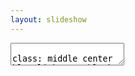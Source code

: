 ```yaml
---
layout: slideshow
---
```


<textarea id="source">

class: middle center blue lighten-4 black-text

# 상한론 처방의 임상 적용례

<br><br>
실려 있는 치험례는 환자를 특정할 수 없도록 각색을 거친 것으로, 사실과 다를 수 있습니다.

수업 및 학습 이외의 용도로 사용할 수 없습니다.

일부 혹은 전체를 옮길 수 없습니다.

---

<!-- 1-03 -->
# CASE. 45세 여자 / 158-65

주소 : 우울증, 번조증이 심하다.
* 불안이 매우 심하다.
* 신경질 난다. 의욕이 전혀 없다. 잠을 거의 못잔다.
* 1년 넘게 우울증약, 불면증약 복용 중.

겸증
* 설태가 검다
* 항강통, 요통도 심하다.

치료
* 사심탕, 시호가용모탕, 치자시탕, 황련아교탕 : 별무
* .white[감맥대조탕] 30일 : 증상 호전, 복용약 줄이는 중
* .white[감맥대조탕] 30일 : 증상 호전, 불면약 조금 복용 중

---

<!-- 1-04 -->
# CASE. 15세 여자 / 160-48

주소 : 태양혈 두통과 구역
* 태양혈 부위 두통. 하루 종일 찌르는 듯 극심함
* 1~4회/주, 4-5년 경과.
* 두통 시 구토 동반

겸증
* 잘 피로하다.
* 머리와 얼굴에 땀 많음, 손발이 차다.
* 복진 : 마름, 복직근 긴장, 심하압통.

치료
* .white[오수유탕] 15일: 두통 30%로 감소
* .white[계지탕] 16일: 통증 관해. 소화 및 컨디션 호전, 손발도 따뜻

---

# CASE. 27세 남자 / 172-58

주소 : 두통. 가슴 갑갑, 두근거림.
* 매일 두통 및 항강 (1-2시간 지속), 종종 상열감
* 가슴이 갑갑하고 두근거림
* 종종 불면, 평소에는 잘 자지만 스트레스시 힘들다.

겸증
* 소화불량, 트림으로 소식
* 대변 정상(1/일). 소변 정상.
* 오풍한 경향. 쉽게 긴장하고, 긴장 시 손에 땀나고 손발 차진다.
* 복진 : 심하 없음. 마른 배. 별무. 어깨 결림.

치료
* .white[계지거작약탕] 30일: 15일차에 두통 50%. 통증 일주일에 한 번 경미한 정도로 호전.

---

# CASE. 43세 남자 / 170-60

주소 : 항강, 컨디션 저하
* 심한 항강 (목디스크 병원 치료 中, 한약도 복용 중)
* 두통, 현훈△, 인후이물감.

겸증
* 가슴 갑갑함(상열감 땀△ 면적△)
  - 좁은 곳 숨막히고 식은땀, 걸으면 숨참
  - 두근거림ㆍ불안ㆍ긴장ㆍ우울ㆍ감정기복, 불면
<!-- * 소화불량(불규칙하게 먹고 밤에 과식), 복부팽만ㆍ답답. -->
<!-- * 소변(약△ㆍ잔뇨감△) -->
* 오풍한▲ 오열△, 수족냉 복냉, 잦은 감기, 겨울에 만성비염(콧물ㆍ코막힘)
* 피로, 근육통, 전근△, 손가락 시리고 저림.
* 복진 : 복직근 긴장▲, 압통▲. 배만 좀 나옴.

치료
* .white[계지가후박행자탕] 15일 : 항강 및 상열감 호전
* 동방 45일 : 항강, 상열감 호전, 코막힘 없고 배도 편안해짐

---

<!-- 1-05 -->
# CASE. 34세 여자 / 168-55

주소 : 비염 (8년 경과)
* 콧물▲, 재채기, 코막힘, 눈소양, 얼굴피부발적▲
* 음식ㆍ금속ㆍ햇빛 알러지

겸증
* 두통 빈발(타이레놀), 가슴답답△
* 복부팽만△, 냉감△, 변비 1/2-3-7-8日
* 생리통▲ (생리불규칙)
* 오풍한, 수족냉
* 피로ㆍ무거움, 어깨 근육통.

치료
* .white[마황탕] 15일 (+응종환) : 비염 거의 호전, 대변 시원
* 동방 15일 : 모든 증상 관해

---

# CASE. 53세 남자 / ?-62

주소 : 만성비염, 8년째
* 먼지에 콧물 재채기▲ (누우면 호전)

겸증
* 어깨결림 (목디스크 기왕력)
* 머리 멍하고 얼굴로 치솟는 기운△
* 천면 (깨면 다시 잘 못잠)
* 소화불량△. 전근△.
* 복진 : 심하, 우협하 압통, 진수음

치료
* .white[갈근탕] 15일 : 별무효
* .white[소청룡탕] 10일 : 별무효
* .white[마황탕] 10일 : 호전
* 동방 30일 : 주소 증상 관해

---

# CASE. 80세 여자 / 145-60

주소 : 현훈, 이명, 삐삐 숨소리
* 현훈. 종종 쓰러질 정도, 넘어져 입원하기도
* 천식. 걸으면 숨이 차고 쌕쌕 삐삐~하는 소리가 난다.
* 이명. 좌측이 더 심하다.

겸증
<!-- * 기왕력 : 혈압약. 잇몸통증약. 위암수술, 자궁수술, 무릎수술 -->
* 口乾(저녁에 심). 위로 치솟는 기운, 열감과 현훈. 식은땀
* 두근거림△ 천면△(깨서 잘 못잘 때 있음)
* 위 잘라낸 후 소식, 많이 먹으면 토함. 소변빈삭ㆍ약간뇨2-4.
* 신체통(항강통, 어깨통, 요통, 슬통), 전근

치료
* .white[월비가출탕] 15일 : 별무효
* .white[갈근가반하탕] 70일 : 이명 감소, 숨소리 소실, 현훈 소실

---

<!-- 1-06 -->
# CASE. 20세 남자 / 180-80

주소 : 비염, 복통
* 콧물과 기침▲, 재채기, 코막힘, 가래△, 코골이▲
* 매일 아침 복통과 설사, 아침식사 못함

겸증
* 피로, 공부와 일이 힘들다. 어깨결림.
* 복진 : 심하 압통과 진수음. 협하만. 복직근 긴장. 좌하복 압통.

치료
* .white[마황탕] 15일 : 별무효
* .white[소청룡탕] 15일 : 콧물과 기침 매우 감소, 복통설사 소실.
* 동방 15일 : 제반 증상 관해

---

# CASE. 10세 남자 / 140-41

주소 : 축농증 (병원 진단)
* 항상 끈적한 누런코, 재채기와 맑은 콧물도 잦음.
* 기침▲, 코골이▲. 아데노이드 비대

겸증
* 면적ㆍ면열, 두통(코막힘 심할 때), 항배강통(뼈소리), 갈증(다음ㆍ구고ㆍ입냄새)
* 잠잘 자지만, 아침에 천면△, 가슴 답답(숨을 크게 쉼), 심통△,
* 오열, 한출다, 식은땀△, 얼굴부종, 근육통.

치료
* .white[대청룡탕] 15일 : 콧물 소실
* 동방 15일 : 제반 증상 관해

---

<!-- 1-07 -->
# CASE. 67세 여자 / 154-56

주소 : 현훈, 심하답답
* 현훈▲ (수 일에 한 번씩 발생)
  - 빙빙 돌고 눈앞캄캄, 머리가 띵함. 가끔 두통 동반

겸증
* 갈증 (다음△, 구건▲)
* 가슴 두근거림 (심호흡을 한다)
* 오심. 심하답답, 울렁거림, 심하만△.
* 소변 빈삭(야간2-3), 잔뇨감.
* 몸이 무거움▲. 다리가 부음

치료
* .white[오령산료] 30일 : 현훈 소실. 소변 시원, 몸 가벼워짐

---

<!-- 1-08 // 중간고사 -->
<!-- 1-09 -->
# CASE. 22세 여자 / 158-49

주소 : 생리통 (중학교 때부터 시작, 고교때 심해짐)
* 2일간, 허리, 아랫배 통심, 속울렁거림.

겸증
* 두통△, 현훈, 두근거림△, 불면(천면),
* 대변 1/2일 불편없음. 소변빈삭△, 식은땀(손ㆍ긴장), 손발궐냉.
* 복부 긴장심. 별무.

치료
* .white[영계감조탕] 15일. 오늘 시작하는데 별로 안아프다. 보자.
* .white[영계감조탕] 15일. 지난번에 괜찮았다. 약 안먹고 넘어갔다. 손에 땀 안나고 잠 잘잔다.
* 생리전15일부터 15일. 좋음.
* 생리전15일부터 15일. 약~간 느낌만 있었음.

---

# CASE. 80세 여자 / ?-?

주소 : 설사, 불면

겸증
* 80세 여자. 혈압약, 위장약. 올2월에 아들을 잃음.
* 장염. 심한 설사. 죽만 먹은지 20일 경과. 기침이 함께 시작되어 계속된다.
* 우울. 불면. 가슴이 두근거리고, 불안하며, 갑갑하고 열이 오른다.
* 두통, 신경쓰면 심하다. 입안이 많이 건조하다. 백태심. 뒷목과 어깨가 너무 아프다.
* 속이 쓰리고 아프다. 식은땀이 저녁에 난다.
* 요통도 심하고 슬통도 있다.

치료
* .white[갈근금련탕]30일 : 제증 호전. 불면과 설사가 초기부터 빠르게 좋아짐.


---

<!-- 1-10 -->
# CASE. 38세 여자 / 155-47

주소 : 출산 후, 설사ㆍ급체 빈발
* 출산 후 체한 후 병원행 2회. 최근 주 1회 이상 체하면서 설사를 한다. 속이 안좋을 때는 뱃속이 차고 허리까지 시리다.

겸증
* 두통△, 신경쓰면 현훈, 식후 심하가 답답하다. 가슴 두근거림.
* 대변1/1-2日. 최근 복통ㆍ설사 빈발. 뱃속이 전혀 안움직이는 느낌이고, 허리가 뻐근하게 무겁다.
* 소변 횟수가 너무 적다. 주간1-2/日 야간1회.
* 한출다△, 몸이 무겁다.

치료
* .white[영강출감탕] 30일 : 복용 일주일 후부터 전혀 체하지 않는다. 설사 없음. 소변4/日

---

# CASE. 55세 여자 / 162-52

주소 : 현훈
* 어지럼증. 2년 전부터 조금씩 심해짐. 일어서면 바로 현훈. 눈앞이 캄캄 넘어질 듯.
* 안혼, 가끔 이명, 가끔 두통. 갈증 없음.

겸증
* 상열△. 가슴 두근거림 빈발. 잘 놀라고 겁 많음. 천면(잘깬다) 야간뇨3~4회.
* 식소. 대변 정상. 소변빈삭, 잔뇨감, 뇨실금△. 추위 탄다. 손발 시림, 궐냉. 견통.
* 복부 무력. 심하 압통ㆍ진수음. 심하의 박동 감지.

치료
* .white[영계출감탕] 15일 : 기립시 현훈 감소. 아침에 몸이 가볍다. 어제 야간뇨 1회.
* 동방 15일. 현훈이 거의 없다. 야간뇨 1회. 소변 횟수 줄고 뇨실금도 없다.

---

# CASE. 12세 여아 / 140-35.

주소 : 복통빈발. 코막힘
* 복통ㆍ심하통. 어릴 때부터 계~속. 상복부 통증 많다. 긴장하면 더 아픈 것 같다. 잘먹을 때 잘먹고, 안먹을 때 안먹음.
* 두통3/月, 아플 때는 심함. 구건△. 긴장 잘함, 감정기복, 갑갑함. 코막힘이 항상 있다.

겸증
* 대변1/日. 설사는 잘 안함. 변비경향.
* 긴장시 수족한. 전체적으로도 잘난다. 다리 근육 긴장ㆍ통증. 잘 넘어진다.

치료
* .white[소건중탕] 15일 : 복통이 많이 줄었다. 땀과 코막힘 여전.
* .white[황기건중탕] 30일 : 코가 나아졌다. 땀도 덜하다.

---

<!-- 1-11 -->
# CASE. 39세 남자 / 178-71

주소 : 복통, 하퇴통
* 언제부터인가 항상 배가 살살 아프고, 다리 근육이 아프다. 밤에 쥐가 많이 난다.

겸증
* 평소 육체 노동 많음.
* 복진. 복직근 구련, 압통심. 다리 근육 경직, 압통심. 복만 거안.

치료
* .white[작약감초탕] 6일 : 2일째부터 완전히 해소.

---

# CASE. 63세 여자 / 150-52

주소 : 견통, 가슴 불편감
* 피로하면 가슴이 뻥 뚫린 듯 찬바람이 든다. 말로 표현하기 어려운 불편감. 가만히 못 쉰다.
* 치솟는 기운△ 가슴갑갑△, 폐색감. 이유없이 두근거림, 불안. 천면.

겸증
* 어지러움△, 멍함, 기침ㆍ콧물△, 口乾(물은 많이 못 먹음)
* 식소(좀 많이 먹으면 숨차고 거북함, 가스가 차서 방귀를 뀌어야 시원함)
* 대변 정상 (1/日), 소변 이상 없음.

치료
* .white[소함흉탕] 15일 : 복약 후 설사를 심하게 함
* 동방(과루실 줄임) 10일 : 숙면, 식욕과 식사량↑, 흉부 불편감 모두 관해
<!-- * 설사로 허리와 다리에 통증이 생겨 계지거작약탕 15일 투약 -->

---

# CASE. 78세 여자 / 155-59

주소 : 현훈
* 현훈이 너무 심해 걷기 힘들 정도이다. 두통도 잦다. 항배강통.

겸증
* 병력 : 혈압약, 당뇨약.
* 가슴 답답ㆍ팽만감ㆍ패색감. 상열. 감정기복. 불면(입면장애ㆍ천면). 항상콧물.
* 소화불량ㆍ식소ㆍ음식무미ㆍ오심. 심하막힘. 복부팽만ㆍ답답함.
* 변비심1/7-9日 힘듬ㆍ단단. 오풍한 항상춥다. 손발차가움ㆍ시림. 부종ㆍ얼굴ㆍ다리ㆍ함요.
* 복진. 心下硬大.

치료
* .white[대함흉환료] 15일: 대변 2/日. 현훈 반이상 호전. 속이 시원하다.
* .white[대함흉환료] 15일: 현훈 거의 다 좋아짐

---

# CASE. 77세 남자 / 165-70

주소 : 손발전근
* 손발에 전근이 심하다.

겸증
* 두통(얼음+약), 항배강통, 현훈, 이명△. 가슴 답답ㆍ팽만감ㆍ패색감(밥먹으면). 숨참.
* 소화불량. 심하막힘. 복부팽만ㆍ답답함.
* 변비1/3-4日 힘듬ㆍ단단. 병원에서 설사시키는 약 먹음.
* 오풍한ㆍ오열. 부종ㆍ다리ㆍ함요. 피로ㆍ무거음. 전근.
* 복진. 심하경.

치료
* .white[대함흉환료] 15일: 대변 3-4/日. 지금은 전근 거의 없음.
* .white[대함흉환료] 15일: 제증 호전 후 종료.

---

<!-- 1-12 -->
# CASE. 65세 여자 / 160-53

주소 : 오래가는 심하비
* 명치가 꽉 막힌 느낌이 2주째다. 심해서 물과 죽 밖에 못 먹은지 10일. 초기에 설사 2회. 배에서 소리가 심하게 난다.

겸증
* 평소 항강, 심계△, 복냉,
* 복진상 심하경, 水鳴, 제하압통.

치료
* .white[반하사심탕] 8일: 2일만에 다 나았다.

---

# CASE. 45세 여자 / 167-68

주소 : 역류성 식도염
* 역류성 식도염. 신물, 가슴이 아린 느낌. 1년 째 약 복용중. 몸을 구부리고 일한다.

겸증
* 눈피로, 후두통, 문득문득 가슴갑갑(+열ㆍ땀), 두근거림ㆍ불안, 답답△
* 대변 무른편, 1-2/日, 소화는 크게 안되지는 않음.
* 심하 압통, 압력 높으나 경결 애매.

치료
* .white[황련탕] 60일: 식도염 증상 없음. 심번, 심계 소실. 심하 압통 소실.

---

# CASE. 58세 여자 / 158-50

주소 : 안면 홍조
* 항상 얼굴에 붉은 기운이 있다. 원래 잠을 깊이 못잔다. 잠드는데 오래 걸리고 잘 깬다.

겸증
* 다음△, 두근거림ㆍ생각많다△. 식소△ㆍ많이 먹으면 속 불편.
* 대변 1/日 적다. 가끔 설사△. 오풍한, 손발참. 피부건조ㆍ소양△. 종종 견항통.

치료
* .white[황련탕]15일: 2일째부터 잠을 편하게 잠. 홍조 감소. 복용 중.

<!-- 1-13 // 조별과제발표 -->
<!-- 1-14 -->
<!-- 1-15 -->
<!-- 1-16 -->

---

<!-- 2-01 -->
# CASE. 55세 여자 / 161-66

주소 : 불면, 피로
* 피곤한데 잠을 못이루고 잠깐 잤다가 깨서 못 잠(평균3-4시간) 폐경 후 점점 심해짐
* 만성피로 (하루 종일 피로), 얼굴이 검어짐, 작년에 간수치 경계라고 들음

겸증
* 가슴이 수시로 갑갑함 (5년 전 갑상선 항진증 치료)
  - 가슴속에 열이 가득 찬 것처럼 답답하고 꽉 막힘, 종종 두근거림
<!-- * 비염△ -->
* 식욕 괜찮은 편이나 잠을 못자면 밥맛이 없어서 하루 종일 굶기도 한다. 소화는 잘됨.
* 대변 별무(1/日), 소변 별무.
* 복진 : 우협하 압통, 심하압통△.

치료
* .white[치자시탕] 15일: 대변이 너무 잘 나옴, 소화 잘됨, 피로 덜함
* .white[치자시탕] 45일: 점점 잘 자고 있음, 얼굴색 밝아짐.


---

<!-- 2-02 -->
# CASE. 30세 남자 / 177-79

주소 : 공황장애
* 공황발작. 죽을듯한 공포감.
* 안정제 4년째 복용 중. 병은 여전함.

겸증
* 면적, 번조. 두면수족 한출. 발열. 심계. 흉비.
* 心煩, 煩躁, 口渴(3L이상/日), 복련급.

치료
* .white[백호탕] : 복용 2일차부터 호전 반응. 한 달 치료 후 종료.

---

# CASE. 81세 여자 / 154-37

주소 : 불식
* 밥맛이 없다. 억지로 먹으려면 들어는 가나 “싫다” 못 먹으니 힘이 없고 어지럼증이 심하다. 소화장애-구역ㆍ쓰림ㆍ급체ㆍ흉비-는 없다.

겸증
* 당뇨.
* 갈증. 물을 많이 먹는다. 입이 자주 말라 수시로 적신다.
* 추위 안타고 더위 탄다. 땀도 많다. 소변이 잦다.(야간뇨3-4회)
* 심하압통 심.

치료
* .white[백호가인삼탕] 15일: 차츰 식사를 하게 됨.
* 동방 15일. 이전처럼 식사.

---

<!-- 2-03 -->

# CASE. 58세 남자 / 172-76

주소 : 뇌경색 후유증. 복만
* 우측 불수가 생겼었으나 현재 많이 호전 되었다. 밥을 못먹겠다.

겸증
* 변비 1/2-3일. 단단하고 볼 때 힘이 든다. 소변불리, 잔뇨. 야간2회.
* 식소. 조금만 먹으면 배가 불러서 못먹는다. 그득 찬다.
* 몸이 구멉고, 추위에 온몸이 떨린다. 갈증이 있다.
* 복진시 복만, 압통. 약간 긴장.

치료
* 소승기탕 15일. 변1/2日. 약간 무르게 편하게 나온다.
* 동방 15일. 2/日. 밥을 많이 먹는다. 배가 아주 편하다.

---

# CASE. 53세 여자 / 163-72

주소 : 두열·두한출
* 머리에 열나면서 땀이 줄줄 흐른다. 밤낮 없다. 항상 난다.

겸증
* 변비 1/일이나 시원치 않다. 적고 무르다. 복만·소복만, 방귀 많다, 답답. 소변불리, 잔뇨감.
* 심하비, 소화불량. 등까지 답답할 때가 있다.  ·얼굴 부종. 마른 기침. 뒷목 어깨 결림.
* 복진 - 복만, 누르면 전체적 압통, 단단. 심하 제하 경결.

치료
* 대승기탕 15일. 대변 5/일. 시원치는 않다. 땀 50%호전. 기침 안함.
* 동방 15일. 대변이 좀 더 시원해 지고, 배가 물러짐. 땀 별로 불편치 않다.  

---

# CASE. 23세 여자 / 155-45.

주소 : 복통
* 두 달 전부터 지속되는 복통(심하통+복통)과 변비.
* 복만. 가스 참. 복직근 압통, 긴장되어 있으나 복만,

겸증
* 각전근.

치료
* .white[대승기탕] 10일: 설사 엄청 하는데 배가 더 아프다.
* .white[지출탕] 15일: 일부 호전. 빈도는 비슷하다.  
* .white[지작산료] 15일: 복통 소실. 가스도 없다.


---

<!-- 2-04 -->
# CASE. 24세 남자 / 182-78

주소 : 여드름. 피로.
* 얼굴과 턱아래 뒷목으로 좁쌀 같은 여드름. 얼굴색이 너무 지저분하다. 대학 들어와서 생겼다.

겸증
* 피로심. 두통△. 상열감. 간헐적인 갑갑함. 오열. 천면. 입면장애△(30분 이상).
* 복부 답답·더부룩. 복만. 대변1/2日 잔변감. 소변빈삭·양소·잔뇨·야간2/日.
* 복진. 심하 없음. 배꼽아래 경결·압통. 별무. 피부색 누런 편.

치료
* .white[인진호탕] 15일: 대변이 아주 시원하다. 2/日. 상열감 감소. 잠 더 편하게 잔다.
* 동방 15일: 여드름 줄어들고 있는 중. 얼굴이 밝아지고 있다.
* 동방 15일: 새로 나는 것은 거의 없다. 아주 만족. →15일. 종료.

---

# CASE. 10세 남자 / 통통

주소 : 복통, 피부소양
* 복통이 있다가 없다가 함(1달째, 병원에서 검진 상 문제 발견 못함)
* 전신피부 소양증(久病), 피부색이 검고 너무 건조, 조금만 기름지게 먹으면 매우 심해짐

겸증
* 활발하고, 더위 탄다. 땀 많이 흘린다.
* 잠, 소화, 대변에 큰 문제는 없다. 종종 변비.
* 복진 : 복직근 압통, 복만

치료
* .white[지실작약산] 10일: 무효
* .white[소건중탕] 10일: 복통 여전, 소양증 더 심해짐
* .white[인진호탕] 10일: 약 복용 후 2일째부터 복통 모두 관해, 피부도 호전
* .white[인진호탕] 15일: 최근 설사를 많이 하지만 증상 호전

---

<!-- 2-05  // 휴강 -->
<!-- 2-06 -->

# CASE. 36세 여자 / 155-52

주소 : 두통과 현훈
* 4개월 전. 연년생 출산 후 쓰러질 것 같다. 혈압이 떨어지고, 기립시 현훈이 심하다. 20대 때도 심하게 어지러워 입원한 적이 있다.

겸증
<!-- * 여름에 가끔 피지 절제. -->
* 최근 두통 생김. 현훈, 상열. 예민△
* 최근 음식 무미△ 소화는 괜찮은 편. 스트레스시 복통△설사△
* 땀이 많다. 열이 많다. 체력이 좀 약한 편△. 피로시 근육통.
* 복진상. 심하경, 우협만, 복직근 긴장.

치료
* .white[소시호탕] 30일: 현훈이 첫 7일 동안 거의 없어졌다. 피로가 훨씬 덜하다.

---

# CASE. 28세 여자 / 157-47

주소 : 생리통, 스트레스
* 생리통 심. 첫 1-2일 간, 진통제3-6알 복용. 고등시절부터 있었고, 6년 전부터 심해짐. 생리7일전부터 부종, 가슴통증, 겨드랑이 통증.

겸증
* 스트레스 받으면 무기력해지고 속쓰리다. 심하비△만△, 협하통△(우측결림), 멀미 잘하고 식소△, 오심△ 속쓰림.
* 두통△, 항배강통(어껴결림), 현ㆍ모, 구고△(식사중),
* 갑갑함(스트레스) 더우면 가슴갑갑, 상열△, 가슴답답, 인후 이물감△(침삼킨다)
* 대소변 좋다. 오풍한, 오열(더운게 더 싫다), 손바닥 저림△.
* 복진상 심하경ㆍ압통, 협하만ㆍ압통, 복직근 긴장, 좌하복부 압통.

치료
* .white[소시호탕] 30일: 생리전 증후군 없음. 생리통 20-30%정도만 남음. 약 안먹고 지나감.
* 동방 30일.

---

# CASE. 73세 여자 / ?-?

주소 : 기운 없음, 감기 빈발
* 기운이 없고 우울하며, 감기를 끼고 산다. 가래, 인후이물감, 목이 잘 쉰다. 가끔 기침.

겸증
* 두통(항상 띵~), 현훈, 눈에 벌레가 보이고, 난청이 있다. 구고ㆍ구건(따뜻한물 잘 적신다), 백태.
* 가끔 열오름, 가슴 갑갑함, 두근거리고 불안할 때가 있다. 종종 불면. 견항통.
* 소화불량이 잦다. 밥맛이 없다(맛을 모르겠다). 대변 정상. 가끔 소변불리.
* 오한심(배도 차고 발이 너무 시리다), 오열심(정신없음+땀), 허리ㆍ엉치 통증.

치료
* .white[소시호탕] 30일: 소화가 잘되고, 컨디션이 좋다. 눈이 좋아졌다. 상열 소실, 추위 덜탄다.

---

# CASE. 73세 남자 / 165-58

주소 : 현훈, 음식무미, 변비
* 식욕부진, 음식무미. 오심ㆍ구역이 심할 때는 정말 못먹겠다.
* 현훈. 전에는 2-3일이면 좋아졌는데 이번에는 7일 넘게 지속되고 있다. 미식거린다.

겸증
<!-- * 병력 : 혈압약, 당뇨약, 고지혈약. 관상동맥 스텐트 시술. -->
* 두통△ 기침△ 가래△(담배?)
* 변비1/7-10일. 먹는게 없어서 그런지 모르겠다.
* 더운 것이 싫다. 가슴이 갑갑할 때가 있다△. 감기시 발열.
* 복진. 심하경, 좌우 협하만ㆍ긴장ㆍ압력.

치료
* .white[소시호탕] 30일: 식욕이 좀 돌아오고, 현훈은 조금 호전 되었다.
* .white[소시호가망초탕] 30일: 대변1/3日 대변 좋다. 어지럼증, 오심 소실되었다.


---

<!-- 2-07 -->
# CASE. 16세 남자 / 168-51

주소 : ADHD ( 신경과약 먹은 적 있음)
* 과잉행동보다는 자기 성질을 못 참는다. 과도한 반항기.

겸증
* 두통이 잦다. 한달에 7-10회. 길지는 않다.
* 밥을 잘 안 먹는다. 한 번씩 토하기도 한다.
* 추위를 많이 타지만, 심하게 더워하거나 찬물을 마실 때도 있다.
* 감기몸살 빈발. 미열이 있고 목이 아프다.

치료
* .white[시호계지탕] 30일: 두통이 없고, 밥을 훨씬 잘 먹는다.
* .white[시호계지탕] 30일:

---

# CASE. 64세 남자 / 172-67

주소 : 등통증, 상열
* 등이 조이면서 아프다. 오한과 발열, 신체통이 있어 몸살 같다. 벌써 한 달이 되었다.

겸증
* 열이 자꾸 오른다. 얼굴이 붉어지고 뒷머리로 상열하여 뻣뻣해지며 땀이 난다.
* 종종 기침을 토하듯이 하고 가래도 있다. 위로 치솟는 기운이 있다.
* 구역, 기침할 때 심. 울렁거리면 현훈. 식욕 저하. 손발이 차가워진다.
* 복진. 협하 경직, 복직근 팽팽 긴장.

치료
* .white[시호계지탕] 15일: 상열소실. 몸살 소실. 목은 아직 약간 통증.
* 동방 15일. 몸이 아주 가볍다.

---

# CASE. 51세 여자 / 156-53

주소 : 현훈; 소화불량
<!-- * 홍삼 복용 -->
* 현훈(2년전, 귀 검사 상 이상 무), 종종 휘청 넘어지려 함
* 소화불량(배가 고프지 않고, 오심ㆍ구역ㆍ심하만ㆍ등통증까지, 小食 중)

겸증
* 두통, 항배강통, 상열감△
* 두근거림△, 불면ㆍ입면장애ㆍ천면
* 옆구리 결리면 숨을 못쉼
* 대변(변비, 1/1-2日 무르지만 잔변감▲)
* 오풍한, 수족냉, 피로, 다리 전근ㆍ강직, 관절통. 인후통 빈발.

치료
* .white[대시호탕] 15일: 대변 시원. 식욕↑
* 동방 15일: 제반 증상 관해

---

# CASE. 19세 남자 / 173-50

주소 : 체중감소, 현훈, 복통, 수족다한
<!-- * 16년 4월에 성대 물혹제거 수술. -->
* 체중감소 (원래 말랐는데 점점 더 빠짐)
* 현훈 (심하여 빙빙 돌고, 힘이 빠짐), 두통도 빈발(2-3회/주)
* 복통 (잦다. 대변2-3/日. 먹으면 본다)
  - 심하통, 심하비.
  - 오심(아침에 미식거려 자주 식사 안함), 구토, 트림, 소화불량, 식소, 배는 고프나 밥맛이 너무 없다.
* 수족다한증. 항상 젖어 있다. 식은땀.

겸증
* 비문증으로 헛것이 보임
* 불안, 두근거림, 가슴답답. 너무 잘 놀란다. 상담을 받은 적이 있다.
* 갈증(2L), 혀가 퉁퉁 붓고 갈라지며 건조함
* 복진 : 심하비경, 우협하 경만

치료
* .white[시호계지건강탕] 15일: 밥맛↑, 숙면, 현훈 관해, 손발 땀 호전
* 동방 45일: 체중 증가(2Kg), 불안 감소




---

# CASE. 43세 남자 / 173-65

주소 : 크론병(30년전 발병, 소장 절제술 3회)
* 거의 항상 있는 극심한 복통. 설사 하루 2-4회.
<!-- * 초등학교 4학년경 시작. 1991년, 95년, 98년 . 이후 관해기를 유지하다가 2015년 증상이 재발되어 분당 서울대병원 통원중. 현재 레미케이드 8주간격으로 주사중. (효과는 별로 없음) -->

겸증
* 盜汗▲, 심하비, 과식시 구토, 추위 더위 많이 타고 수족냉. 피로하고 구갈.
* 손발에 부종, 치흔. 야간뇨 1회 있음. 다리에 pitting edema.
* 복진 : 복직근 구련△ (배가 비어있음)
<!-- * 다른 증상이 없이 설사, 소화불량, 구토. 부종의 문제는 제외하고 생각함. -->

치료
* .white[황금가반하생강탕] 60일 : 복통ㆍ심하비ㆍ도한 모두 소실, 대변 하루 2회.
<!-- * 하지함몰 부종에 방기황기탕, 진무탕 등 투여하였으나 별무효과. (환자도 복통 거의 소실된 이후로는 복약을 열심히 하지 않음.) -->
* .white[월비가출탕] 45일 : 하지부종 소실
<!-- * 레미케이드 중단., 대변 1-2회, 하지부종과 복통 없으며 갈증 줄어듦. 제반증상 양호하여 종료. -->

---

<!-- 2-08  // 중간고사 -->
<!-- 2-09 -->
# CASE. 32세 여자 / 161-49

주소 : 수족냉, 복통, 설사
* 원래부터 손발이 매우 차다. 특히 발. 아랫배도 차서 냉이 있고 설사와 소변도 잦다.
* 작년부터 심해진 복통, 설사. 찬음식, 우유는 아예 안 먹는다.

겸증
* 조금만 더 먹어도 심하가 막혀 잘 체한다. 가슴까지 답답하고 막힌다. 심하비경. 속쓰림. 트림.
* 대변 2-3/일, 무르다, 4-5회 설사할 때도 있음. 소변빈삭, 잔뇨△.

치료
* .white[인삼탕] 15일: 대변2/日. 배 안 아팠다. 설사 전혀.
* 동방 15일: 소변 시원하다.

---

# CASE. 30세 여자 / 163-48

주소 : 소화불량, 심하통
* 소화불량, 위염이 심하다. 심하통ㆍ막힘. 윗배가 불러있고 부어오르는 느낌이다. 특히 저녁에 심하다. 식소. 트림ㆍ속쓰림.

겸증
* 면적, 면열, 족궐냉△, 두통, 현훈, 천면△.
* 생리불규칙, 출혈량 多+현훈ㆍ창백. 오풍한, 근육통(어깨)* 전근.
* 변비△ 1/日. 단단↔무름, 잔변, 설사1/주.
* 복진상 복만, 좌측 복진근 압통심.

치료
* .white[계지가작약탕] 30일: 대변이 아주 시원하고 소화불량ㆍ복만ㆍ복통 소실.


---

# CASE. 70세 여자 / 155-51

주소 : 두통, 오풍한
* 항상 두통이 있다. 엄청 오래 되었다. 힘이 없고, 추위를 엄청 탄다.

겸증
* 현훈△, 긴장△, 불면△(깨면 잘못잠)
* 변비1/2-3日, 단단하고 힘들어 건강식품 복용.
* 춥다. 손발이 많이 시리고 차다. 관절통(요통ㆍ슬통)

치료
* .white[계지가대황탕] 30일: 좋다! 15일 복용 후 50%, 다 먹고 지금은 거의 안 아프다. 대변1/日.


---
<!-- 2-10 -->
# CASE

사역탕



---
<!-- 2-11 -->
# CASE. 51세 여자 / 158-66


주소 : 신체통. 다리저림.
* 온 몸이 다 맞은 듯이 아프다. 아침에 일어나면 두통도 있고 아주 힘들다.
무릎 시리고 아픔. 관절염 진단. 오른쪽 다리 저리고 더 아프고 힘이 없다.
어깨, 허리, 손가락 관절 다 아프다. 더위 추위 다 타며, 추우면 더 아프다.

겸증
* 두통, 현훈. 부종.
* 소화 안 된다. 많이 못 먹는다. 체함. 상복부가 그득 차다.
* 대변 설사경향 1/1일. 잔변감. 소변 적게 나오고 빈삭ㆍ잔뇨. 야간뇨 3회.
* 심하비경ㆍ압통. 복부 출렁거리나 복직근 부위 압통 뚜렷.

치료
* .white[부자탕] 15일: 부종이 줄었다. 소변 시원하고 소화 잘된다. 대변도 모양이 생김. 통증 줄었다.
* .white[부자탕] 15일: 아침에 컨디션 괜찮다. 무릎과 손가락만 아직 통증이 있는 정도.

---

<!-- 2-12 -->
# CASE.

진무탕



---

# CASE. 61세 여자 / 160-60

주소 : 모낭염, 피로
* 모낭염 (안면 전체, 특히 미간-코-턱▲), 등 두드러기
* 심한 피로

겸증
* 면적, 면열, 상기. 등ㆍ어깨 종종 결림.
  - 호르몬제 복용 중(수 년째), 끊으면 쉽게 화가 나고, 피곤하며, 상열이 심해짐
* 가슴 갑갑함(발작적, 안절부절, 흥분, 3-4/日)
  - 두근거림, 불안, 긴장, 잘놀람△, 우울, 감정기복
  - 천면(깨면 다시 못잠, 4-5시간 취침)
* 속이 쓰리고 더부룩
<!-- 불규칙하나 아직 생리중.(호르몬의 영향) -->
* 오풍한, 오열△(상열 있을 때), 당황하면 머리가 약간 흔들린다. 슬통△, 근육통, 전근△.
* 복진 : 심하압통, 복부동계, 제하동계△, 좌측 복직근 압통ㆍ구련 뚜렷.

치료
* .white[황련아교탕] 45일: 제반 증상 관해

---

<!-- 2-13 -->
# CASE. 72세 남자 / 164-68.

주소 : 머리가 차다. 소화불량
* 머리가 차다. 썰렁. 머리가 무겁고 누우면 더 심하다. 머리를 싸매고 잔다. 안그럼 두통. 그와 함께 속이 안좋다. 손발도 차다.

겸증
* 항강, 견통. 구고, 인후 이물감, 음식이 걸리는 느낌, 아침에 콧물.
* 소화불량, 오심, 구역, 탄산, 속쓰림, 심하 막힘.
* 소변이 약하고 잔뇨감이 있다. 야간뇨2-3회.
* 오풍한, 자다가 한기가 든다. 손발이 차다. 다리가 무감각하고 차다.
* 심하경.

치료
* .white[오수유탕] 30일: 등이 따뜻, 땀이 난다. 두통 거의 소실되었다. 찬 것도 덜하고 소화도 잘된다.

---

# CASE. 32세 여자 / 165-58

주소 : 생리통, 수족냉
* 생리통. 19세 때 맹장 수술후부터. 격달로 생리양이 많으면서 통증 심. 생리 기간 내내(5일) 통증. 그 다음 달은 3일에 양도 적다. 진통제 첫날 5알, 나을 때 까지 먹는다.
* 수족냉. 특히 발이 항상 시려서 족욕. 복부냉. 2015년 다이어트 후 더 심하다.

겸증
* 두통△, 항배강통, 현훈△, 구건. 천면△
* 재채기ㆍ콧물(2008년 이후 심), 인후통△
* 오풍한, 오열△, 원래 열이 많았는데 작년부터 오한이 너무 심하다.

치료
* .white[당귀사역탕] 15일: 비염 완전히 없다. 생리통 거의 없었다. 손발 따뜻해졌다.
* 3달 후 지난 복약 후 생리통 처음에만 약간 있다. 당귀사역탕 나머지 15일.


---

<!-- 2-14  // 조별과제 -->
<!-- 2-15   -->
# CASE. 19세 여자 / 168-60

주소 : 두통, 수족한
* 두통. 신경쓰면 심하다. 평균 4-5/월.

겸증
* 항배통. 현훈 잦다. 기립시 심.
* 두근거림△·불안△ 긴장하면 手足汗.
* 소화불량△ 복통△ 오풍한.
* 복진. 심하경△ 복직근 긴장. 흉늑방창.

치료
* .white[사역산] 30일: 두통 한 번도 없었다. 소화가 잘되고, 수족한도 없다. 잠도 잘자고 입맛이 아주 좋아졌다.

---

# CASE. 12세 여자 / 148-36

주소 : 수족한
* 손금이 짓무른다. 발끝도 까진다. 수면중 도한도 있다(등).
* 종종 피로시나 잠못자면 두근거린다 1-2/일. 가슴답답△ 코막힘△

겸증
* 식소(반공기)+간식. 종종 복통.
* 오열△. 체력은 아주 좋은 편. 잠이 많다.
* 복진. 심하경△ 양협하경, 복직근 긴장·압통

치료
* .white[사역산] 加모려 30일 : 호전 되다가 다시 좀 나는 듯
* .white[황기계지오물탕] 15일 : 무효
* .white[사역산] 30일 : 좋다. 땀 거의 없다. 연필 잡아도 좋다.


---

class: center middle
<!-- 2-16  // 기말고사 -->
# 감사합니다.

</textarea>
